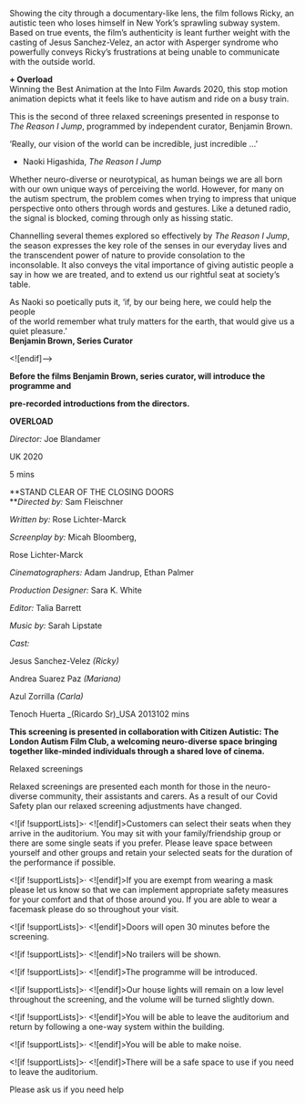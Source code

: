 
Showing the city through a documentary-like lens, the film follows Ricky, an autistic teen who loses himself in New York’s sprawling subway system. Based on true events, the film’s authenticity is leant further weight with the casting of Jesus Sanchez-Velez, an actor with Asperger syndrome who powerfully conveys Ricky’s frustrations at being unable to communicate with the outside world.

**+ Overload**<br>
Winning the Best Animation at the Into Film Awards 2020, this stop motion animation depicts what it feels like to have autism and ride on a busy train.

This is the second of three relaxed screenings presented in response to  
_The Reason I Jump_, programmed by independent curator, Benjamin Brown.

‘Really, our vision of the world can be incredible, just incredible …’  
- Naoki Higashida, _The Reason I Jump_

Whether neuro-diverse or neurotypical, as human beings we are all born with our own unique ways of perceiving the world. However, for many on the autism spectrum, the problem comes when trying to impress that unique perspective onto others through words and gestures. Like a detuned radio, the signal is blocked, coming through only as hissing static.

Channelling several themes explored so effectively by _The Reason I Jump_, the season expresses the key role of the senses in our everyday lives and the transcendent power of nature to provide consolation to the inconsolable. It also conveys the vital importance of giving autistic people a say in how we are treated, and to extend us our rightful seat at society’s table.

As Naoki so poetically puts it, ‘if, by our being here, we could help the people  
of the world remember what truly matters for the earth, that would give us a  quiet pleasure.’<br>
**Benjamin Brown, Series Curator**<br>

<![endif]-->

**Before the films Benjamin Brown, series curator, will introduce the programme and**

**pre-recorded introductions from the directors.**

**OVERLOAD**

_Director:_ Joe Blandamer

UK 2020

5 mins

**STAND CLEAR OF THE CLOSING DOORS  
**_Directed by:_ Sam Fleischner

_Written by:_ Rose Lichter-Marck

_Screenplay by:_ Micah Bloomberg,

Rose Lichter-Marck

_Cinematographers:_ Adam Jandrup, Ethan Palmer

_Production Designer:_ Sara K. White

_Editor:_ Talia Barrett

_Music by:_ Sarah Lipstate

_Cast:_

Jesus Sanchez-Velez _(Ricky)_

Andrea Suarez Paz _(Mariana)_

Azul Zorrilla _(Carla)_

Tenoch Huerta _(Ricardo Sr)_USA 2013102 mins

**This screening is presented in collaboration with Citizen Autistic: The London Autism Film Club, a welcoming neuro-diverse space bringing together like-minded individuals through a shared love of cinema.**

Relaxed screenings

Relaxed screenings are presented each month for those in the neuro-diverse community, their assistants and carers. As a result of our Covid Safety plan our relaxed screening adjustments have changed.

<![if !supportLists]>· <![endif]>Customers can select their seats when they arrive in the auditorium. You may sit with your family/friendship group or there are some single seats if you prefer. Please leave space between yourself and other groups and retain your selected seats for the duration of the performance if possible.

<![if !supportLists]>· <![endif]>If you are exempt from wearing a mask please let us know so that we can implement appropriate safety measures for your comfort and that of those around you. If you are able to wear a facemask please do so throughout your visit.

<![if !supportLists]>· <![endif]>Doors will open 30 minutes before the screening.

<![if !supportLists]>· <![endif]>No trailers will be shown.

<![if !supportLists]>· <![endif]>The programme will be introduced.

<![if !supportLists]>· <![endif]>Our house lights will remain on a low level throughout the screening, and the volume will be turned slightly down.

<![if !supportLists]>· <![endif]>You will be able to leave the auditorium and return by following a one-way system within the building.

<![if !supportLists]>· <![endif]>You will be able to make noise.

<![if !supportLists]>· <![endif]>There will be a safe space to use if you need to leave the auditorium.

Please ask us if you need help
<!--stackedit_data:
eyJoaXN0b3J5IjpbMTk0MTY5ODk2NSw3MzA5OTgxMTZdfQ==
-->
